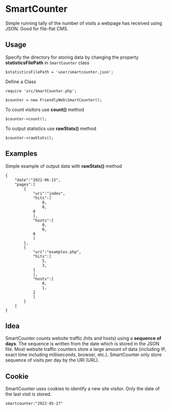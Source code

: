 # SmartCounter

Simple running tally of the number of visits a webpage has received using JSON.
Good for file-flat CMS.

## Usage

Specify the directory for storing data by changing the property __statisticsFilePath__ in `SmartCounter` class

```$statisticsFilePath = 'user/smartcounter.json';```

Define a Class

```
require 'src/SmartCounter.php';

$counter = new FriendlyWeb\SmartCounter();
```

To count visitors use __count()__ method

```$counter->count();```

To output statistics use __rawStats()__ method

```$counter->rawStats();```

## Examples

Simple example of output data with __rawStats()__ method

```
{
	"date":"2022-06-15",
	"pages":[
		{
			"uri":"index",
			"hits":[
				0,
				0,
            0
			],
			"hosts":[
				0,
				0,
            0
			]
		},
		{
			"uri":"examples.php",
			"hits":[
				5,
				3,
            1
			],
			"hosts":[
				0,
				1,
            2
			]
		}
	]
}
```

## Idea

SmartCounter counts website traffic (hits and hosts) using a __sequence of days__. The sequence is written from the date which is stored in the JSON file. Most website traffic counters store a large amount of data (including IP, exact time including milliseconds, browser, etc.). SmartCounter only store sequence of visits per day by the URI (URL).

## Cookie

SmartCounter uses cookies to identify a new site visitor. Only the date of the last visit is stored.

```smartcounter:"2022-05-27"```
